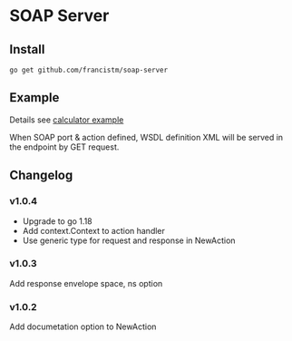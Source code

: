 # SOAP Server

## Install
`go get github.com/francistm/soap-server`

## Example
Details see [calculator example](./sample/calc/main.go)

When SOAP port & action defined, WSDL definition XML will be served in the endpoint by GET request.

## Changelog
### v1.0.4
- Upgrade to go 1.18
- Add context.Context to action handler
- Use generic type for request and response in NewAction

### v1.0.3
Add response envelope space, ns option

### v1.0.2
Add documetation option to NewAction